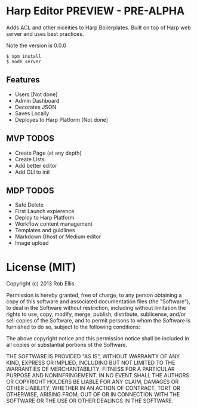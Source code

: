 # Harp Editor PREVIEW - PRE-ALPHA 

Adds ACL and other niceities to Harp Boilerplates.
Built on top of Harp web server and uses best practices.

Note the version is 0.0.0

	$ npm install
	$ node server 

## Features
- Users [Not done]
- Admin Dashboard
- Decorates JSON
- Saves Locally
- Deployes to Harp Platform [Not done]

## MVP TODOS
- Create Page (at any depth)
- Create Lists.
- Add better editor
- Add CLI to init 

## MDP TODOS
- Safe Delete
- First Launch expierence
- Deploy to Harp Platform
- Workflow content management
- Templates and guidlines
- Markdown Ghost or Medium editor 
- Image upload


# License (MIT)

Copyright (c) 2013 Rob Ellis

Permission is hereby granted, free of charge, to any person obtaining a copy
of this software and associated documentation files (the "Software"), to deal
in the Software without restriction, including without limitation the rights
to use, copy, modify, merge, publish, distribute, sublicense, and/or sell
copies of the Software, and to permit persons to whom the Software is
furnished to do so, subject to the following conditions:

The above copyright notice and this permission notice shall be included in
all copies or substantial portions of the Software.

THE SOFTWARE IS PROVIDED "AS IS", WITHOUT WARRANTY OF ANY KIND, EXPRESS OR
IMPLIED, INCLUDING BUT NOT LIMITED TO THE WARRANTIES OF MERCHANTABILITY,
FITNESS FOR A PARTICULAR PURPOSE AND NONINFRINGEMENT. IN NO EVENT SHALL THE
AUTHORS OR COPYRIGHT HOLDERS BE LIABLE FOR ANY CLAIM, DAMAGES OR OTHER
LIABILITY, WHETHER IN AN ACTION OF CONTRACT, TORT OR OTHERWISE, ARISING FROM,
OUT OF OR IN CONNECTION WITH THE SOFTWARE OR THE USE OR OTHER DEALINGS IN
THE SOFTWARE.